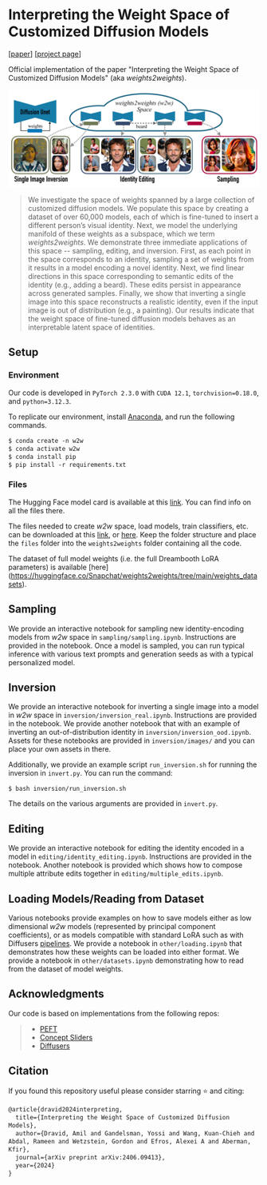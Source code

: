 # Interpreting the Weight Space of Customized Diffusion Models
[[paper](https://arxiv.org/abs/2306.09346)] [[project page](https://snap-research.github.io/weights2weights/)]

Official implementation of the paper "Interpreting the Weight Space of Customized Diffusion Models" (aka *weights2weights*). 

<img src="./assets/teaser.jpg" alt="teaser" width="800"/>

>We investigate the space of weights spanned by a large collection of customized diffusion models. We populate this space by creating a dataset of over 60,000 models, each of which is fine-tuned to insert a different person’s visual identity. Next, we model the underlying manifold of these weights as a subspace, which we term <em>weights2weights</em>. We demonstrate three immediate applications of this space -- sampling, editing, and inversion. First, as each point in the space corresponds to an identity, sampling a set of weights from it results in a model encoding a novel identity. Next, we find linear directions in this space corresponding to semantic edits of the identity (e.g., adding a beard). These edits persist in appearance across generated samples. Finally, we show that inverting a single image into this space reconstructs a realistic identity, even if the input image is out of distribution (e.g., a painting). Our results indicate that the weight space of fine-tuned diffusion models behaves as an interpretable latent space of identities.

## Setup
### Environment
Our code is developed in `PyTorch 2.3.0` with `CUDA 12.1`, `torchvision=0.18.0`, and `python=3.12.3`.

To replicate our environment, install [Anaconda](https://docs.anaconda.com/free/anaconda/install/index.html), and run the following commands.
```
$ conda create -n w2w
$ conda activate w2w
$ conda install pip
$ pip install -r requirements.txt
```

### Files
The Hugging Face model card is available at this [link](https://huggingface.co/Snapchat/weights2weights). You can find info on all the files there.

The files needed to create *w2w* space, load models, train classifiers, etc. can be downloaded at this [link](https://drive.google.com/file/d/1W1_klpdeCZr5b0Kdp7SaS7veDV2ZzfbB/view?usp=sharing), or [here](https://huggingface.co/Snapchat/weights2weights/tree/main/files). Keep the folder structure and place the `files` folder into the `weights2weights` folder containing all the code.

The dataset of full model weights (i.e. the full Dreambooth LoRA parameters) is available [here] (https://huggingface.co/Snapchat/weights2weights/tree/main/weights_datasets).  

## Sampling 
We provide an interactive notebook for sampling new identity-encoding models from *w2w* space in `sampling/sampling.ipynb`. Instructions are provided in the notebook. Once a model is sampled, you can run typical inference with various text prompts and generation seeds as with a typical personalized model. 

## Inversion 
We provide an interactive notebook for inverting a single image into a model in *w2w* space in `inversion/inversion_real.ipynb`. Instructions are provided in the notebook. We provide another notebook that with an example of inverting an out-of-distribution identity in `inversion/inversion_ood.ipynb`. Assets for these notebooks are provided in `inversion/images/` and you can place your own assets in there. 

Additionally, we provide an example script `run_inversion.sh` for running the inversion in `invert.py`.  You can run the command:
```
$ bash inversion/run_inversion.sh
```
The details on the various arguments are provided in `invert.py`.

## Editing 
We provide an interactive notebook for editing the identity encoded in a model in `editing/identity_editing.ipynb`. Instructions are provided in the notebook. Another notebook is provided which shows how to compose multiple attribute edits together in `editing/multiple_edits.ipynb`.

## Loading Models/Reading from Dataset
Various notebooks provide examples on how to save models either as low dimensional *w2w* models (represented by principal component coefficients), or as models compatible with standard LoRA such as with Diffusers [pipelines](https://huggingface.co/docs/diffusers/en/api/pipelines/overview). We provide a notebook in `other/loading.ipynb` that demonstrates how these weights can be loaded into either format. We provide a notebook in `other/datasets.ipynb` demonstrating how to read from the dataset of model weights.

## Acknowledgments
Our code is based on implementations from the following repos: 

>* [PEFT](https://github.com/huggingface/peft)
>* [Concept Sliders](https://github.com/rohitgandikota/sliders)
>* [Diffusers](https://github.com/huggingface/diffusers)


## Citation
If you found this repository useful please consider starring ⭐ and citing:
```
@article{dravid2024interpreting,
  title={Interpreting the Weight Space of Customized Diffusion Models},
  author={Dravid, Amil and Gandelsman, Yossi and Wang, Kuan-Chieh and Abdal, Rameen and Wetzstein, Gordon and Efros, Alexei A and Aberman, Kfir},
  journal={arXiv preprint arXiv:2406.09413},
  year={2024}
}
```


